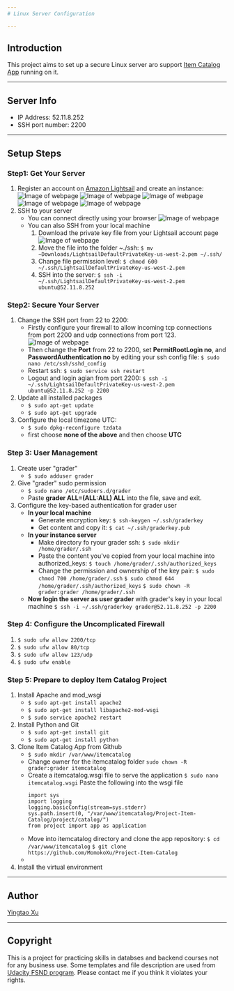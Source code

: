 ```yaml
---
# Linux Server Configuration

---
```


## Introduction
This project aims to set up a secure Linux server aro support [Item Catalog App](https://github.com/MomokoXu/Project-Item-Catalog) running on it.

---
## Server Info
* IP Address: 52.11.8.252
* SSH port number: 2200
---
## Setup Steps
### Step1: Get Your Server
1. Register an account on [Amazon Lightsail](https://lightsail.aws.amazon.com/ls/webapp) and create an instance:
![Image of webpage](https://github.com/MomokoXu/Project-Linux-Server-Configuration/blob/master/images/lightsail_1.png)
![Image of webpage](https://github.com/MomokoXu/Project-Linux-Server-Configuration/blob/master/images/lightsail_2.png)
![Image of webpage](https://github.com/MomokoXu/Project-Linux-Server-Configuration/blob/master/images/lightsail_3.png)
![Image of webpage](https://github.com/MomokoXu/Project-Linux-Server-Configuration/blob/master/images/lightsail_4.png)
![Image of webpage](https://github.com/MomokoXu/Project-Linux-Server-Configuration/blob/master/images/lightsail_5.png)
2. SSH to your server
    * You can connect directly using your browser
    ![Image of webpage](https://github.com/MomokoXu/Project-Linux-Server-Configuration/blob/master/images/lightsail_6.png)
    * You can also SSH from your local machine
        1. Download the private key file from your Lightsail account page
        ![Image of webpage](https://github.com/MomokoXu/Project-Linux-Server-Configuration/blob/master/images/lightsail_7.png)
        2. Move the file into the folder ~./ssh:
        ```$ mv ~Downloads/LightsailDefaultPrivateKey-us-west-2.pem ~/.ssh/```
        3. Change file permission level:
        ```$ chmod 600 ~/.ssh/LightsailDefaultPrivateKey-us-west-2.pem```
        4. SSH into the server:
        ```$ ssh -i ~/.ssh/LightsailDefaultPrivateKey-us-west-2.pem ubuntu@52.11.8.252```
### Step2: Secure Your Server
1. Change the SSH port from 22 to 2200:
    * Firstly configure your firewall to allow incoming tcp connections from port 2200 and udp connections from port 123.
        ![Image of webpage](https://github.com/MomokoXu/Project-Linux-Server-Configuration/blob/master/images/lightsail_8.png)
    * Then change the **Port** from 22 to 2200, set **PermitRootLogin no**, and **PasswordAuthentication no** by editing your ssh config file:
    `$ sudo nano /etc/ssh/sshd_config`
    * Restart ssh:
    `$ sudo service ssh restart`
    * Logout and login agian from port 2200:
    `$ ssh -i ~/.ssh/LightsailDefaultPrivateKey-us-west-2.pem ubuntu@52.11.8.252 -p 2200`
2. Update all installed packages
    * `$ sudo apt-get update`
    * `$ sudo apt-get upgrade`
3. Configure the local timezone UTC:
    * `$ sudo dpkg-reconfigure tzdata`
    * first choose **none of the above** and then choose **UTC**
### Step 3: User Management
1. Create user "grader"
    * `$ sudo adduser grader`
2. Give "grader" sudo permission
    * `$ sudo nano /etc/sudoers.d/grader`
    * Paste **grader ALL=(ALL:ALL) ALL** into the file, save and exit.
3. Configure the key-based authentication for grader user
    * **In your local machine**
        * Generate encryption key: `$ ssh-keygen ~/.ssh/graderkey`
        * Get content and copy it: `$ cat ~/.ssh/graderkey.pub`
    * **In your instance server**
        * Make directory fo ryour grader ssh: `$ sudo mkdir /home/grader/.ssh`
        * Paste the content you've copied from your local machine into authorized_keys: `$ touch /home/grader/.ssh/authorized_keys`
        * Change the permission and ownership of the key pair:
        `$ sudo chmod 700 /home/grader/.ssh`
        `$ sudo chmod 644 /home/grader/.ssh/authorized_keys`
        `$ sudo chown -R grader:grader /home/grader/.ssh`
    * **Now login the server as user grader** with grader's key in your local machine
    `$ ssh -i ~/.ssh/graderkey grader@52.11.8.252 -p 2200`
### Step 4: Configure the Uncomplicated Firewall
1. `$ sudo ufw allow 2200/tcp`
2. `$ sudo ufw allow 80/tcp`
3. `$ sudo ufw allow 123/udp`
4. `$ sudo ufw enable`

### Step 5: Prepare to deploy Item Catalog Project
1. Install Apache and mod_wsgi
    * `$ sudo apt-get install apache2`
    * `$ sudo apt-get install libapache2-mod-wsgi`
    * `$ sudo service apache2 restart`
2. Install Python and Git
    * `$ sudo apt-get install git`
    * `$ sudo apt-get install python`
3. Clone Item Catalog App from Github
    * `$ sudo mkdir /var/www/itemcatalog`
    * Change owner for the itemcatalog folder `sudo chown -R grader:grader itemcatalog`
    * Create a itemcatalog.wsgi file to serve the application
    `$ sudo nano itemcatalog.wsgi`
    Paste the following into the wsgi file
        ```
        import sys
        import logging
        logging.basicConfig(stream=sys.stderr)
        sys.path.insert(0, "/var/www/itemcatalog/Project-Item-Catalog/project/catalog/")
        from project import app as application
        ```
    * Move into itemcatalog directory and clone the app repository:
    `$ cd /var/www/itemcatalog`
    `$ git clone https://github.com/MomokoXu/Project-Item-Catalog`
    *
4. Install the virtual environment
---

## Author
[Yingtao Xu](https://github.com/MomokoXu)

---
## Copyright
This is a project for practicing skills in databses and backend courses not for any business use. Some templates and file description are used from [Udacity FSND program](https://www.udacity.com/course/full-stack-web-developer-nanodegree--nd004). Please contact me if you think it violates your rights.
